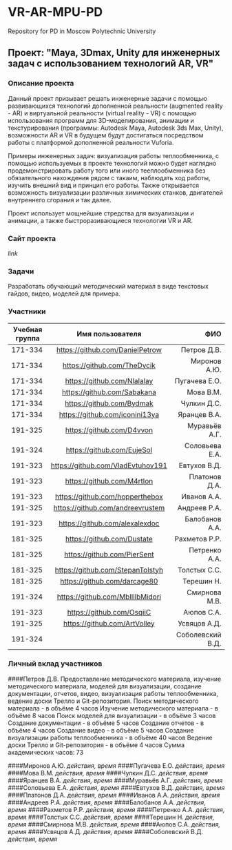 # VR-AR-MPU-PD
Repository for PD in Moscow Polytechnic University

## Проект: "Maya, 3Dmax, Unity для инженерных задач с использованием технологий AR, VR"

### Описание проекта

Данный проект призывает решать инженерные задачи с помощью развивающихся технологий дополненной реальности (augmented reality - AR) и виртуальной реальности (virtual reality - VR) с помощью использования программ для 3D-моделирования, анимации и текстурирования (программы: Autodesk Maya, Autodesk 3ds Max, Unity), возможности AR и VR в будущем будут достигаться посредством работы с платформой дополненной реальности Vuforia.

Примеры инженерных задач: визуализация работы теплообменника, с помощью используемых в проекте технологий можно будет наглядно продемонстрировать работу того или иного тееплообменника без обязательного нахождения рядом с такаим, наблюдать ход работы, изучить внешний вид и принцип его работы.
Также открывается возможность визуализации различных химических станков, двигателей внутреннего сгорания и так далее.

Проект использует мощнейшие стредства для визуализации и анимации, а также быстроразивающиеся технологии VR и AR.

### Сайт проекта
*link*

### Задачи
Разработать обучающий методический материал в виде текстовых гайдов, видео, моделей для примера.

### Участники
|Учебная группа|Имя пользователя|ФИО|
| ------------- |:------------------:| -----:|
|171-334|https://github.com/DanielPetrow|Петров Д.В.|
|171-334|https://github.com/TheDycik|Миронов А.Ю.|
|171-334|https://github.com/Nlalalay|Пугачева Е.О.|
|171-334|https://github.com/Sabakana|Мова В.М.|
|171-334|https://github.com/Bydmak|Чулкин Д.С.|
|171-334|https://github.com/iconini13ya|Яранцев В.А.|
|191-325|https://github.com/D4vvon|Муравьёв А.Г.|
|191-324|https://github.com/EujeSol|Соловьева Е.А.|
|191-323|https://github.com/VladEvtuhov191|Евтухов В.Д.|
|191-323|https://github.com/M4rtlon|Платонов Д.А.|
|191-323|https://github.com/hopperthebox|Иванов А.А.|
|191-325|https://github.com/andreevrustem|Андреев Р.А.|
|191-323|https://github.com/alexalexdoc|Балобанов А.А.|
|181-325|https://github.com/Dustate|Рахметов Р.Р.|
|181-325|https://github.com/PierSent|Петренко А.А.|
|181-325|https://github.com/StepanTolstyh|Толстых С.С.|
|181-325|https://github.com/darcage80|Терешин Н.|
|191-324|https://github.com/MbllllbMidori|Смирнова М.В.|
|191-323|https://github.com/OsqiiC|Аюпов С.А.|
|191-325|https://github.com/ArtVolley|Усвяцов А.Д.|
|191-324||Соболевский В.Д.|


### Личный вклад участников
####Петров Д.В.
Предоставление методического материала, изучение методического материала, моделей для визуализации, создание документации, отчетов, видео, визуализация работы теплообменника, ведение доски Трелло и Git-репозитория.
Поиск методического материала - в объёме 4 часов
Изучение методического материала - в объёме 8 часов
Поиск моделей для визуализации - в объёме 3 часов
Создание документации - в объёме 5 часов
Создание отчетов - в объёме 4 часов
Создание видео - в объёме 5 часов
Создание визуализации работы теплообменника - в объёме 40 часов
Ведение доски Трелло и Git-репозитория - в объёме 4 часов
Сумма академических часов: 73

####Миронов А.Ю.
*действия, время*
####Пугачева Е.О.
*действия, время*
####Мова В.М.
*действия, время*
####Чулкин Д.С.
*действия, время*
####Яранцев В.А.
*действия, время*
####Муравьёв А.Г.
*действия, время*
####Соловьева Е.А.
*действия, время*
####Евтухов В.Д.
*действия, время*
####Платонов Д.А.
*действия, время*
####Иванов А.А.
*действия, время*
####Андреев Р.А.
*действия, время*
####Балобанов А.А.
*действия, время*
####Рахметов Р.Р.
*действия, время*
####Петренко А.А.
*действия, время*
####Толстых С.С.
*действия, время*
####Терешин Н.
*действия, время*
####Смирнова М.В.
*действия, время*
####Аюпов С.А.
*действия, время*
####Усвяцов А.Д.
*действия, время*
####Соболевский В.Д.
*действия, время*
